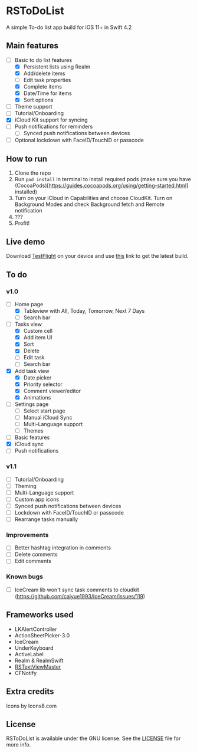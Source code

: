 # RSToDoList
A simple To-do list app build for iOS 11+ in Swift 4.2 

## Main features
- [ ] Basic to do list features
	- [x] Persistent lists using Realm
	- [x] Add/delete items
	- [ ] Edit task properties
	- [x] Complete items
	- [x] Date/Time for items
	- [x] Sort options
- [ ] Theme support
- [ ] Tutorial/Onboarding
- [x] iCloud Kit support for syncing
- [ ] Push notifications for reminders
	- [ ] Synced push notifications between devices
- [ ] Optional lockdown with FaceID/TouchID or passcode

## How to run

1. Clone the repo
2. Run ```pod install``` in terminal to install required pods (make sure you have (CocoaPods)[https://guides.cocoapods.org/using/getting-started.html] installed)
3. Turn on your iCloud in Capabilities and choose CloudKit. Turn on Background Modes and check Background fetch and Remote notification
4. ???
5. Profit!

## Live demo

Download [TestFlight](https://itunes.apple.com/us/app/testflight/id899247664?mt=8) on your device and use [this](http://l0ng.in/todolist) link to get the latest build.

## To do

### v1.0
- [ ] Home page
	- [x] Tableview with All, Today, Tomorrow, Next 7 Days
	- [ ] Search bar
- [ ] Tasks view
	- [x] Custom cell
	- [x] Add item UI
	- [x] Sort
	- [x] Delete
	- [ ] Edit task
	- [ ] Search bar
- [x] Add task view
	- [x] Date picker
	- [x] Priority selector
	- [x] Comment viewer/editor
	- [x] Animations
- [ ] Settings page
	- [ ] Select start page
	- [ ] Manual iCloud Sync
	- [ ] Multi-Language support
	- [ ] Themes 
- [ ] Basic features
- [x] iCloud sync
- [ ] Push notifications

### v1.1
- [ ] Tutorial/Onboarding
- [ ] Theming 
- [ ] Multi-Language support
- [ ] Custom app icons
- [ ] Synced push notifications between devices
- [ ] Lockdown with FaceID/TouchID or passcode
- [ ] Rearrange tasks manually
 
### Improvements
- [ ] Better hashtag integration in comments
- [ ] Delete comments
- [ ] Edit comments

### Known bugs
- [ ] IceCream lib won't sync task comments to cloudkit (https://github.com/caiyue1993/IceCream/issues/119)

## Frameworks used

 - LKAlertController
 - ActionSheetPicker-3.0
 - IceCream
 - UnderKeyboard
 - ActiveLabel
 - Realm & RealmSwift
 - [RSTextViewMaster](https://github.com/iPhoNewsRO/RSTextViewMaster)
 - CFNotify

## Extra credits

Icons by Icons8.com

## License

RSToDoList is available under the GNU license. See the [LICENSE](https://github.com/iPhoNewsRO/ToDoList/blob/master/LICENSE) file for more info.